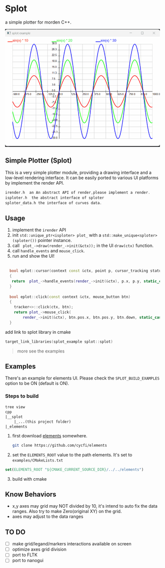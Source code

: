 # Splot

a simple plotter for morden C++.

![splot.jpg](screenshots/splot_demo.gif)

Simple Plotter (Splot)
------
This is a very simple plotter module, providing a drawing interface and a low-level rendering interface.
It can be easily ported to various UI platforms by implement the render API.

```asm
irender.h  an An abstract API of render,please implement a render.
isploter.h  the abstract interface of sploter
sploter_data.h the interface of curves data.
```

## Usage

1. implement the `irender` API
2. init `std::unique_ptr<isploter> plot_` with a `std::make_unique<sploter>(sploter())` pointer instance.
2. call ` plot_->draw(render_->init(&ctx));` in the UI `draw(ctx)` function.
3. call `handle_events` and `mouse_click`.
4. run and show the UI!
```c++

  bool eplot::cursor(context const &ctx, point p, cursor_tracking status)
  {
   return  plot_->handle_events(render_->init(&ctx), p.x, p.y, static_cast<isploter::cursor_tracking>(status));
  }

  bool eplot::click(const context &ctx, mouse_button btn)
  {
    tracker<>::click(ctx, btn);
    return plot_->mouse_click(
        render_->init(&ctx), btn.pos.x, btn.pos.y, btn.down, static_cast<isploter::mouse_key>(btn.state));
  }
```

add link to splot library in cmake
```asm
target_link_libraries(splot_example splot::splot)
```

> more see the examples


## Examples

There's an example for elements UI. 
Please check the `SPLOT_BUILD_EXAMPLES` option to be ON (default is ON).

### Steps to build

```
tree view
cpp
|__splot 
    |_...(this project folder)
|_elements
```

1. first download [elements](https://github.com/cycfi/elements) somewhere.
   ```bash
   git clone https://github.com/cycfi/elements 
    ```
2. set the `ELEMENTS_ROOT` value to the path elements. It's set to `examples/CMakeLists.txt`

```cmake
set(ELEMENTS_ROOT "${CMAKE_CURRENT_SOURCE_DIR}/../../elements")
```
3. build with cmake

## Know Behaviors 

- x,y axes may grid may NOT divided by 10, it's intend to auto fix the data ranges. 
Also try to make Zero(original XY) on the grid.
- axes may adjust to the data ranges


## TO DO 

* [ ] make grid/legand/markers interactions available on screen
* [ ] optimize axes grid division
* [ ] port to FLTK 
* [ ] port to nanogui 